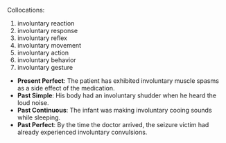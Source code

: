 Collocations:

1. involuntary reaction
2. involuntary response
3. involuntary reflex
4. involuntary movement
5. involuntary action
6. involuntary behavior
7. involuntary gesture

- **Present Perfect**: The patient has exhibited involuntary muscle spasms as a side effect of the medication.
- **Past Simple**: His body had an involuntary shudder when he heard the loud noise.
- **Past Continuous**: The infant was making involuntary cooing sounds while sleeping.
- **Past Perfect**: By the time the doctor arrived, the seizure victim had already experienced involuntary convulsions.
